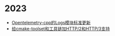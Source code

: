 # 2023

  * [Opentelemetry-cpp的Logs模块标准更新](2302.md)
  * [给cmake-toolset和工具链加HTTP/2和HTTP/3支持](2301.md)

